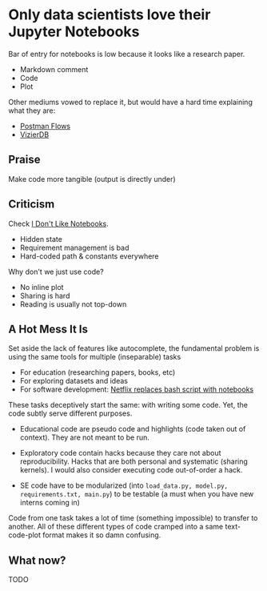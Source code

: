 # Only data scientists love their Jupyter Notebooks
Bar of entry for notebooks is low because it looks like a research paper.

- Markdown comment
- Code
- Plot

Other mediums vowed to replace it, but would have a hard time explaining what they are:

- [Postman Flows](https://blog.postman.com/postman-flows-the-next-generation-of-software-development/)
- [VizierDB](https://vizierdb.info)

## Praise
Make code more tangible (output is directly under)

## Criticism
Check [I Don't Like Notebooks](https://docs.google.com/presentation/d/1n2RlMdmv1p25Xy5thJUhkKGvjtV-dkAIsUXP-AL4ffI).

- Hidden state
- Requirement management is bad
- Hard-coded path & constants everywhere

Why don't we just use code?

- No inline plot
- Sharing is hard
- Reading is usually not top-down

## A Hot Mess It Is
Set aside the lack of features like autocomplete, the fundamental problem is using the same tools for multiple (inseparable) tasks

- For education (researching papers, books, etc)
- For exploring datasets and ideas
- For software development: [Netflix replaces bash script with notebooks](https://www.linkedin.com/pulse/inside-netflixs-notebook-driven-architecture-jesus-rodriguez/)

These tasks deceptively start the same: with writing some code. Yet, the code subtly serve different purposes.

- Educational code are pseudo code and highlights (code taken out of context). They are not meant to be run.
  
- Exploratory code contain hacks because they care not about reproducibility. Hacks that are both personal and systematic (sharing kernels). I would also consider executing code out-of-order a hack.
  
- SE code have to be modularized (into `load_data.py, model.py, requirements.txt, main.py`) to be testable (a must when you have new interns coming in)

Code from one task takes a lot of time (something impossible) to transfer to another. All of these different types of code cramped into a same text-code-plot format makes it so damn confusing.

## What now?
TODO